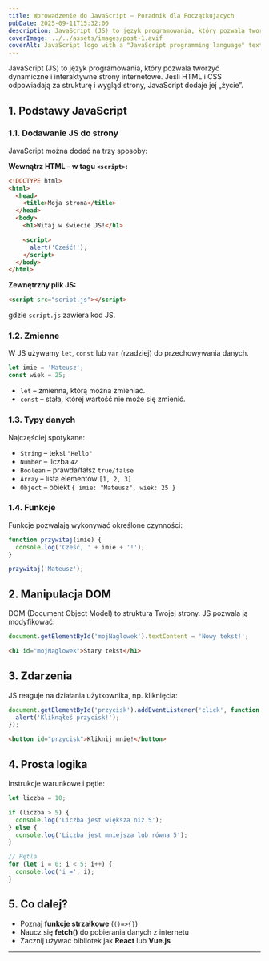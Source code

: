 ```yaml
---
title: Wprowadzenie do JavaScript – Poradnik dla Początkujących
pubDate: 2025-09-11T15:32:00
description: JavaScript (JS) to język programowania, który pozwala tworzyć dynamiczne i interaktywne strony internetowe.
coverImage: ../../assets/images/post-1.avif
coverAlt: JavaScript logo with a "JavaScript programming language" text
---
```


JavaScript (JS) to język programowania, który pozwala tworzyć dynamiczne i interaktywne strony internetowe. Jeśli HTML i CSS odpowiadają za strukturę i wygląd strony, JavaScript dodaje jej „życie”.

## 1. Podstawy JavaScript

### 1.1. Dodawanie JS do strony

JavaScript można dodać na trzy sposoby:

**Wewnątrz HTML – w tagu&#32;`<script>`:**

```html
<!DOCTYPE html>
<html>
  <head>
    <title>Moja strona</title>
  </head>
  <body>
    <h1>Witaj w świecie JS!</h1>

    <script>
      alert('Cześć!');
    </script>
  </body>
</html>
```

**Zewnętrzny plik JS:**

```html
<script src="script.js"></script>
```

gdzie `script.js` zawiera kod JS.

### 1.2. Zmienne

W JS używamy `let`, `const` lub `var` (rzadziej) do przechowywania danych.

```javascript
let imie = 'Mateusz';
const wiek = 25;
```

- `let` – zmienna, którą można zmieniać.
- `const` – stała, której wartość nie może się zmienić.

### 1.3. Typy danych

Najczęściej spotykane:

- `String` – tekst `"Hello"`
- `Number` – liczba `42`
- `Boolean` – prawda/fałsz `true/false`
- `Array` – lista elementów `[1, 2, 3]`
- `Object` – obiekt `{ imie: "Mateusz", wiek: 25 }`

### 1.4. Funkcje

Funkcje pozwalają wykonywać określone czynności:

```javascript
function przywitaj(imie) {
  console.log('Cześć, ' + imie + '!');
}

przywitaj('Mateusz');
```

## 2. Manipulacja DOM

DOM (Document Object Model) to struktura Twojej strony. JS pozwala ją modyfikować:

```javascript
document.getElementById('mojNaglowek').textContent = 'Nowy tekst!';
```

```html
<h1 id="mojNaglowek">Stary tekst</h1>
```

## 3. Zdarzenia

JS reaguje na działania użytkownika, np. kliknięcia:

```javascript
document.getElementById('przycisk').addEventListener('click', function () {
  alert('Kliknąłeś przycisk!');
});
```

```html
<button id="przycisk">Kliknij mnie!</button>
```

## 4. Prosta logika

Instrukcje warunkowe i pętle:

```javascript
let liczba = 10;

if (liczba > 5) {
  console.log('Liczba jest większa niż 5');
} else {
  console.log('Liczba jest mniejsza lub równa 5');
}

// Pętla
for (let i = 0; i < 5; i++) {
  console.log('i =', i);
}
```

## 5. Co dalej?

- Poznaj **funkcje strzałkowe** (`()=>{}`)
- Naucz się **fetch()** do pobierania danych z internetu
- Zacznij używać bibliotek jak **React** lub **Vue.js**

---
